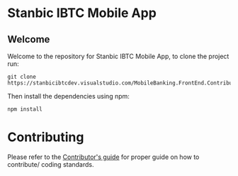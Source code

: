 # Stanbic IBTC Mobile App

## Welcome

Welcome to the repository for Stanbic IBTC Mobile App, to clone the project run:

```shell
git clone https://stanbicibtcdev.visualstudio.com/MobileBanking.FrontEnd.Contributors/_git/NewMobileBanking.Frontend.Project
```

Then install the dependencies using npm:

```shell
npm install
```

# Contributing

Please refer to the [Contributor's guide](./CONTRIBUTING.md "standards") for proper guide on how to contribute/ coding standards.
